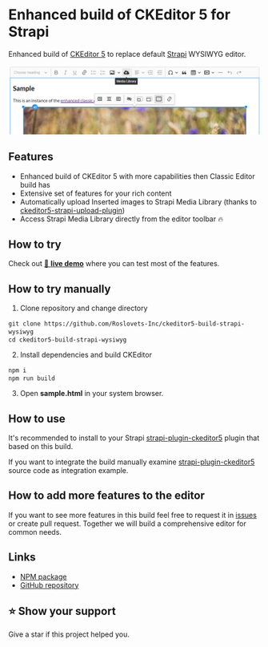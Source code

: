 # Enhanced build of CKEditor 5 for Strapi

Enhanced build of [CKEditor 5](https://github.com/ckeditor/ckeditor5) to replace default [Strapi](https://github.com/strapi/strapi) WYSIWYG editor.

![ckeditor5-build-strapi-wysiwyg](/sample/ckeditor5-build-strapi-wysiwyg.png)


## Features

- Enhanced build of CKEditor 5 with more capabilities then Classic Editor build has
- Extensive set of features for your rich content
- Automatically upload Inserted images to Strapi Media Library (thanks to [ckeditor5-strapi-upload-plugin](https://github.com/gtomato/ckeditor5-strapi-upload-plugin))
- Access Strapi Media Library directly from the editor toolbar 🔥


## How to try

Check out [👀 **live demo**](https://roslovets-inc.github.io/ckeditor5-build-strapi-wysiwyg/sample.html) where you can test most of the features.


## How to try manually

1. Clone repository and change directory

```
git clone https://github.com/Roslovets-Inc/ckeditor5-build-strapi-wysiwyg
cd ckeditor5-build-strapi-wysiwyg
```

2. Install dependencies and build CKEditor

```
npm i
npm run build
```

3. Open **sample.html** in your system browser.


## How to use

It's recommended to install to your Strapi [strapi-plugin-ckeditor5](https://github.com/Roslovets-Inc/strapi-plugin-ckeditor5) plugin that based on this build.

If you want to integrate the build manually examine [strapi-plugin-ckeditor5](https://github.com/Roslovets-Inc/strapi-plugin-ckeditor5) source code as integration example.


## How to add more features to the editor

If you want to see more features in this build feel free to request it in [issues](https://github.com/Roslovets-Inc/ckeditor5-build-strapi-wysiwyg/issues) or create pull request. Together we will build a comprehensive editor for common needs.


## Links

- [NPM package](https://www.npmjs.com/package/ckeditor5-build-strapi-wysiwyg)
- [GitHub repository](https://github.com/Roslovets-Inc/ckeditor5-build-strapi-wysiwyg)


## ⭐️ Show your support

Give a star if this project helped you.
